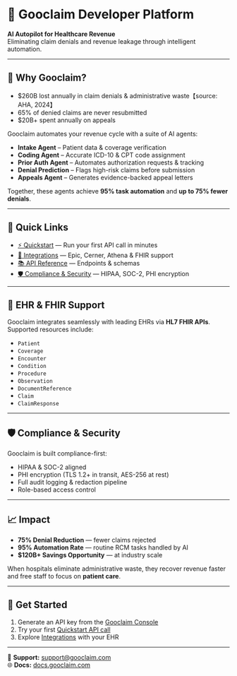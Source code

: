 # 🧠 Gooclaim Developer Platform
**AI Autopilot for Healthcare Revenue**  
Eliminating claim denials and revenue leakage through intelligent automation.

---

## 🚀 Why Gooclaim?
- $260B lost annually in claim denials & administrative waste【source: AHA, 2024】  
- 65% of denied claims are never resubmitted  
- $20B+ spent annually on appeals  

Gooclaim automates your revenue cycle with a suite of AI agents:  
- **Intake Agent** – Patient data & coverage verification  
- **Coding Agent** – Accurate ICD-10 & CPT code assignment  
- **Prior Auth Agent** – Automates authorization requests & tracking  
- **Denial Prediction** – Flags high-risk claims before submission  
- **Appeals Agent** – Generates evidence-backed appeal letters  

Together, these agents achieve **95% task automation** and **up to 75% fewer denials**.

---

## 🔗 Quick Links
- [⚡ Quickstart](./quickstart.md) — Run your first API call in minutes  
- [🔗 Integrations](./integrations.md) — Epic, Cerner, Athena & FHIR support  
- [📚 API Reference](./api-reference.md) — Endpoints & schemas  
- [🛡️ Compliance & Security](./compliance.md) — HIPAA, SOC-2, PHI encryption  

---

## 🏥 EHR & FHIR Support
Gooclaim integrates seamlessly with leading EHRs via **HL7 FHIR APIs**.  
Supported resources include:
- `Patient`
- `Coverage`
- `Encounter`
- `Condition`
- `Procedure`
- `Observation`
- `DocumentReference`
- `Claim`
- `ClaimResponse`

---

## 🛡️ Compliance & Security
Gooclaim is built compliance-first:
- HIPAA & SOC-2 aligned  
- PHI encryption (TLS 1.2+ in transit, AES-256 at rest)  
- Full audit logging & redaction pipeline  
- Role-based access control  

---

## 📈 Impact
- **75% Denial Reduction** — fewer claims rejected  
- **95% Automation Rate** — routine RCM tasks handled by AI  
- **$120B+ Savings Opportunity** — at industry scale  

When hospitals eliminate administrative waste, they recover revenue faster and free staff to focus on **patient care**.

---

## 🤝 Get Started
1. Generate an API key from the [Gooclaim Console](https://gooclaim.com)  
2. Try your first [Quickstart API call](./quickstart.md)  
3. Explore [Integrations](./integrations.md) with your EHR  

---

📧 **Support:** support@gooclaim.com  
🌐 **Docs:** [docs.gooclaim.com](https://docs.gooclaim.com)  
